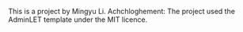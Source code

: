 This is a project by Mingyu Li.
Achchloghement: The project used the AdminLET template under the MIT licence.